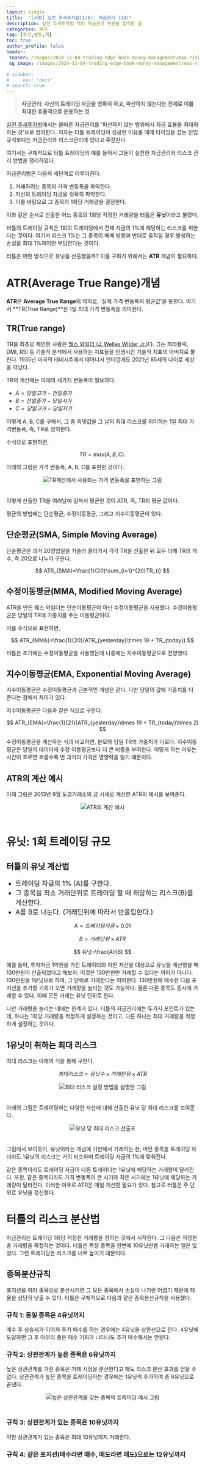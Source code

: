 ```yaml
---
layout: single
title:  "[서평] 실전 추세투자법(1/6): 자금관리 (14)"
description: 실전 추세투자법 책의 자금관리 부분을 정리한 글
categories: 투자
tag: [주식,퀀트,책]
toc: true
author_profile: false
header:
 teaser: /images/2024-11-04-trading-edge-book-money-management/max-risk.webp
 og_image: /images/2024-11-04-trading-edge-book-money-management/max-risk.webp

# sidebar:
#     nav: "docs"
# search: true
---
```

> **자금관리: 자신의 트레이딩 자금을 명확히 하고, 파산하지 않는다는 전제로 이를 최대한 효율적으로 운용하는 것**

[실전 추세투자법](/투자/trading-edge-book)에서는 올바른 자금관리를 '파산하지 않는 범위에서 자금 효율을 최대화하는 것'으로 정의한다. 저자는 터틀 트레이딩이 성공한 이유를 매매 타이밍을 잡는 진입규칙보다는 자금관리와 리스크관리에 있다고 주장한다.

여기서는 구체적으로 터틀 트레이딩의 예를 들어서 그들이 실천한 자금관리와 리스크 관리 방법을 정리하였다.

자금관리법은 다음의 세단계로 이루어진다.
1. 거래하려는 종목의 가격 변동폭을 파악한다.
2. 자신의 트레이딩 자금을 정확히 파악한다.
3. 이를 바탕으로 그 종목의 1회당 거래량을 결정한다.

이와 같은 순서로 산출한 어느 종목의 1회당 적정한 거래량을 터틀은 **유닛**이라고 불렀다. 

터틀의 트레이딩 규칙은 1회의 트레이딩에서 전체 자금의 1%에 해당하는 리스크를 취한다는 것이다. 여기서 리스크 1%는 그 종목이 매매 방향과 반대로 움직일 경우 발생하는 손실을 최대 1%까지만 부담한다는 것이다.

터틀은 어떤 방식으로 유닛을 산출했을까? 이를 구하기 위해서는 **ATR** 개념이 필요하다.

# ATR(Average True Range)개념
**ATR**은 **Average True Range**의 약자로, '실제 가격 변동폭의 평균값'을 뜻한다. 여기서 **TR(True Range)**은 1일 최대 가격 변동폭을 의미한다.

## TR(True range)
TR을 최초로 제안한 사람은 [웰스 와일더 (J. Welles Wilder Jr.)]((https://en.wikipedia.org/wiki/J._Welles_Wilder_Jr.))다. 그는 파라볼릭, DMI, RSI 등 기술적 분석에서 사용하는 지표들을 탄생시킨 기술적 지표의 아버지로 불린다. 1935년 미국의 테네시주에서 태어나서 안타깝게도 2021년 85세의 나이로 세상을 떠났다.

TR의 계산에는 아래의 세가지 변동폭이 필요하다.

- $A = 당일고가 - 전일종가$
- $B = 전일종가 - 당일시가$
- $C = 당일고가 - 당일저가$

이렇게 A, B, C를 구해서, 그 중 최댓값을 그 날의 최대 리스크를 의미하는 1일 최대 가격변동폭, 즉, TR로 정의한다.

수식으로 표현하면,

$$
TR=max(A,B,C).
$$

아래의 그림은 가격 변동폭, A, B, C를 표현한 것이다.

<p align="center">   
    <img src="/images/2024-11-04-trading-edge-book-money-management/TR-concept.webp" alt="TR계산에서 사용되는 가격 변동폭을 표현하는 그림">
    <br>
   <span style="font-style: italic; color: #FFFFFF;">Fig. 1 TR계산의 가격 변동폭 A,B,C (출처: 실전 추세투자법) </span>
</p>

이렇게 산출한 TR을 여러날에 걸쳐서 평균한 것이 ATR, 즉, TR의 평균 값이다.

평균의 방법에는 단순평균, 수정이동평균, 그리고 지수이동평균이 있다.

## 단순평균(SMA, Simple Moving Average)
단순평균은 과거 20영업일을 거슬러 올라가서 각각 TR을 산출한 뒤 모두 더해 TR의 개수, 즉 20으로 나누어 구한다.

$$
ATR_{SMA}=\frac{1}{20}\sum_{i=1}^{20}TR_{i}
$$

## 수정이동평균(MMA, Modified Moving Average)
ATR을 만든 웨스 와일더는 단순이동평균이 아닌 수정이동평균을 사용했다. 수정이동평균은 당일의 TR에 가중치를 주는 이동평균이다. 

이를 수식으로 표현하면,

$$
ATR_{MMA}=\frac{1}{20}(ATR_{yesterday}\times 19 + TR_{today})
$$

터틀은 초기에는 수정이동평균을 사용했는데 나중에는 지수이동평균으로 전향했다.

## 지수이동평균(EMA, Exponential Moving Average)
지수이동평균은 수정이동평균과 근본적인 개념은 같다. 다만 당일의 값에 가중치를 더 준다는 점에서 차이가 있다.

지수이동평균은 다음과 같은 식으로 구한다.

$$
ATR_{EMA}=\frac{1}{21}(ATR_{yesterday}\times 19 + TR_{today}\times 2)
$$

수정이동평균을 계산하는 식과 비교하면, 분모와 당일 TR의 가중치가 다르다. 지수이동평균은 당일의 데이터에 수정 이동평균보다 더 큰 비중을 부여한다. 이렇게 하는 이유는 시간이 흐르면 흐를수록 먼 과거의 가격은 영향력을 잃기 떄문이다.

## ATR의 계산 예시
아래 그림은 2013년 9월 도쿄거래소의 금 시세로 계산한 ATR의 예시를 보여준다.

<p align="center">   
    <img src="/images/2024-11-04-trading-edge-book-money-management/ATR-example.webp" alt="ATR의 계산 에시">
    <br>
   <span style="font-style: italic; color: #FFFFFF;">Fig. 2 도쿄 거래소의 금 시세로 계산한 ATR 계산 예 (출처: 실전 추세투자법) </span>
</p>

# 유닛: 1회 트레이딩 규모

## 터틀의 유닛 계산법

<div class="notice--primary">
<ul>
    <li style="font-size: 1.25em;">트레이딩 자금의 1% (A)를 구한다.</li>
    <li style="font-size: 1.25em;">그 종목을 최소 거래단위로 트레이딩 할 때 해당하는 리스크(B)를 계산한다.</li>
    <li style="font-size: 1.25em;">A를 B로 나눈다. (거래단위에 따라서 반올림한다.)</li>
</ul>
</div>

$$
A=트레이딩 자금\times 0.01
$$

$$
B=거래단위\times ATR
$$

$$
유닛=\frac{A}{B}
$$

예를 들어, 투자자금 1억원을 가진 트레이더의 어떤 자산을 대상으로 유닛을 계산했을 때 130만원이 산출되었다고 해보자. 이것은 130만원만 거래할 수 있다는 의미가 아니다. 130만원을 1유닛으로 하여, 그 단위로 거래한다는 의미한다. 130만원에 매수한 다음 포지션을 추가할 기회가 오면 거래량을 늘리는 것도 가능하다. 물론 다른 종목도 동시에 거래할 수 있다. 이때 모든 거래는 유닛 단위로 한다.

다만 거래량을 늘리는 데에는 한계가 있다. 터틀의 자금관리에는 두가지 포인트가 있는데, 하나는 1회당 거래량을 적정하게 설정하는 것이고, 다른 하나는 최대 거래량을 적정하게 설정하는 것이다.

## 1유닛이 취하는 최대 리스크
최대 리스크는 아래의 식을 통해 구한다.

$$
최대 리스크 = 유닛 수\times 거래단위 \times ATR 
$$

<p align="center">   
    <img src="/images/2024-11-04-trading-edge-book-money-management/max-risk.webp" alt="최대 리스크 설정 방법을 설명한 그림">
    <br>
   <span style="font-style: italic; color: #FFFFFF;">Fig. 3 최대 리스크 설정 (출처: 실전 추세투자법) </span>
</p>

아래의 그림은 트레이딩하는 다양한 자산에 대해 산출한 유닛 당 최대 리스크를 보여준다.

<p align="center">   
    <img src="/images/2024-11-04-trading-edge-book-money-management/max-risk-table.webp" alt="유닛 당 최대 리스크 산출표">
    <br>
   <span style="font-style: italic; color: #FFFFFF;">Fig. 4 다양한 자산의 유닛당 최대 리스크 산출표 (출처: 실전 추세투자법) </span>
</p>

그림에서 보이듯이, 유닛이라는 개념에 기반해서 거래하는 한, 어떤 종목을 트레이딩 하더라도 1유닛의 리스크는 거의 비슷하며 트레이딩 자금의 1%에 맞춰진다.

같은 종목이라도 트레이딩 자금이 다른 트레이더는 1유닛에 해당하는 거래량이 달라진다. 또한, 같은 종목이라도 가격 변동폭이 큰 시기와 작은 시기에는 1유닛에 해당하는 거래량이 달라진다. 이러한 이유로 ATR은 매일 계산할 필요가 있다. 참고로 터틀은 주 단위로 유닛을 갱신했다.

# 터틀의 리스크 분산법
 자금관리는 트레이딩 1회당 적정한 거래량을 정하는 것에서 시작한다. 그 다음은 적정한 총 거래량을 확정하는 것이다. 터틀은 특정 종목을 한번에 10유닛만큼 거래하는 일은 없었다. 그런 트레이딩은 리스크를 너무 높이기 떄문이다. 
 
## 종목분산규칙
포지션을 여러 종목으로 분산시키면 그 모든 종목에서 손실이 나기란 어렵기 때문에 패율을 상당히 낮출 수 있다. 터틀은 구체적으로 다음과 같은 종목분산규칙을 사용했다.

### 규칙 1: 동일 종목은 4유닛까지
매수 후 상승세가 이어져 추가 매수를 하는 경우에는 4유닛을 상한선으로 한다. 4유닛에 도달하면 그 후 아무리 좋은 매수 기회가 나타나도 추가 매수해서는 안된다. 

### 규칙 2: 상관관계가 높은 종목은 6유닛까지
높은 상관관계를 가진 종목은 거래 시점을 분산한다고 해도 리스크 분산 효과를 얻을 수 없다. 상관관계가 높은 종목을 트레이딩하는 경우에는 1유닛씩 추가하여 총 6유닛으로 끝낸다.

<p align="center">   
    <img src="/images/2024-11-04-trading-edge-book-money-management/corr-unit.webp" alt="높은 상관관계를 갖는 종목의 트레이딩 예시 그림">
    <br>
   <span style="font-style: italic; color: #FFFFFF;">Fig. 5 높은 상관관계를 갖는 종목의 트레이딩 예시 (출처: 실전 추세투자법)</span>
</p>

### 규칙 3: 상관관계가 있는 종목은 10유닛까지
약한 상관관계가 있는 종목은 최대 10유닛까지 거래한다.

### 규칙 4: 같은 포지션(매수라면 매수, 매도라면 매도)으로는 12유닛까지
